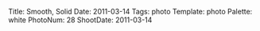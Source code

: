 Title: Smooth, Solid
Date: 2011-03-14
Tags: photo
Template: photo
Palette: white
PhotoNum: 28
ShootDate: 2011-03-14
